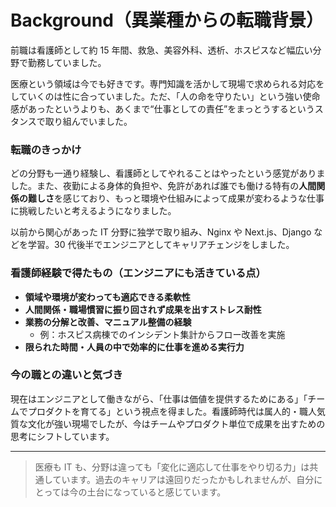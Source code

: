 # Background（異業種からの転職背景）

前職は看護師として約 15 年間、救急、美容外科、透析、ホスピスなど幅広い分野で勤務していました。

医療という領域は今でも好きです。専門知識を活かして現場で求められる対応をしていくのは性に合っていました。ただ、「人の命を守りたい」という強い使命感があったというよりも、あくまで“仕事としての責任”をまっとうするというスタンスで取り組んでいました。

### 転職のきっかけ

どの分野も一通り経験し、看護師としてやれることはやったという感覚がありました。また、夜勤による身体的負担や、免許があれば誰でも働ける特有の**人間関係の難しさ**を感じており、もっと環境や仕組みによって成果が変わるような仕事に挑戦したいと考えるようになりました。

以前から関心があった IT 分野に独学で取り組み、Nginx や Next.js、Django などを学習。30 代後半でエンジニアとしてキャリアチェンジをしました。

### 看護師経験で得たもの（エンジニアにも活きている点）

- **領域や環境が変わっても適応できる柔軟性**
- **人間関係・職場慣習に振り回されず成果を出すストレス耐性**
- **業務の分解と改善、マニュアル整備の経験**
  - 例：ホスピス病棟でのインシデント集計からフロー改善を実施
- **限られた時間・人員の中で効率的に仕事を進める実行力**

### 今の職との違いと気づき

現在はエンジニアとして働きながら、「仕事は価値を提供するためにある」「チームでプロダクトを育てる」という視点を得ました。看護師時代は属人的・職人気質な文化が強い現場でしたが、今はチームやプロダクト単位で成果を出すための思考にシフトしています。

---

> 医療も IT も、分野は違っても「変化に適応して仕事をやり切る力」は共通しています。過去のキャリアは遠回りだったかもしれませんが、自分にとっては今の土台になっていると感じています。
